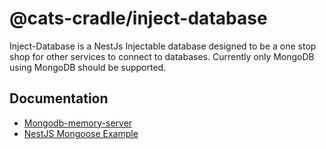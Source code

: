 # @cats-cradle/inject-database

Inject-Database is a NestJs Injectable database designed to be a one stop shop
for other services to connect to databases. Currently only MongoDB using MongoDB
should be supported.

## Documentation

- [Mongodb-memory-server](https://github.com/nodkz/mongodb-memory-server)
- [NestJS Mongoose Example](https://github.com/nestjs/nest/tree/master/sample/14-mongoose-base)
